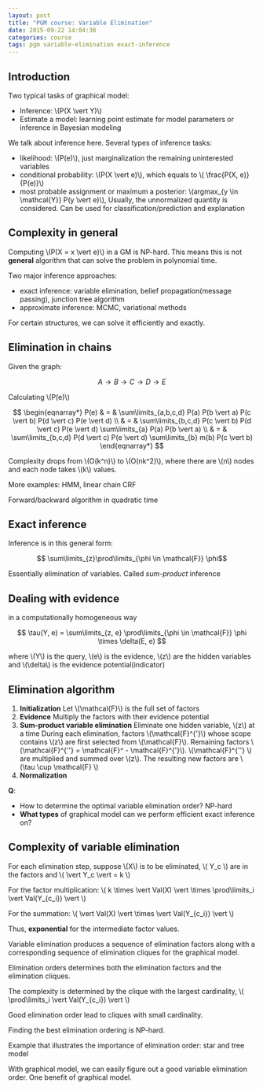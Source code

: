 ```yaml
---
layout: post
title: "PGM course: Variable Elimination"
date: 2015-09-22 14:04:38
categories: course
tags: pgm variable-elimination exact-inference
---
```


## Introduction

Two typical tasks of graphical model:

- Inference: \\(P(X \vert Y)\\)
- Estimate a model: learning point estimate for model parameters or inference in Bayesian modeling

We talk about inference here. Several types of inference tasks:

- likelihood: \\(P(e)\\), just marginalization the remaining uninterested variables
- conditional probability: \\(P(X \vert e)\\), which equals to \\( \frac{P(X, e)}{P(e)}\\)
- most probable assignment or maximum a posterior: \\(argmax_{y \in \mathcal{Y}} P(y \vert e)\\), Usually, the unnormalized quantity is considered. Can be used for classification/prediction and explanation

## Complexity in general

Computing \\(P(X = x \vert e)\\) in a GM is NP-hard. This means this is not **general** algorithm that can solve the problem in polynomial time.

Two major inference approaches:

- exact inference: variable elimination, belief propagation(message passing), junction tree algorithm
- approximate inference: MCMC, variational methods

For certain structures, we can solve it efficiently and exactly.

## Elimination in chains

Given the graph:

$$ A \rightarrow B \rightarrow C \rightarrow D \rightarrow E $$

Calculating  \\(P(e)\\)

$$
\begin{eqnarray*}
P(e)
& = &
\sum\limits_{a,b,c,d} P(a) P(b \vert a) P(c \vert b) P(d \vert c) P(e \vert d) \\
& = &
\sum\limits_{b,c,d} P(c \vert b) P(d \vert c) P(e \vert d) \sum\limits_{a} P(a) P(b \vert a) \\
& = &
\sum\limits_{b,c,d} P(d \vert c) P(e \vert d) \sum\limits_{b} m(b) P(c \vert b) 
\end{eqnarray*}
$$ 

Complexity drops from \\(O(k^n)\\) to \\(O(nk^2)\\), where there are \\(n\\) nodes and each node takes \\(k\\) values.

More examples: HMM, linear chain CRF

Forward/backward algorithm in quadratic time

## Exact inference

Inference is in this general form:

$$ \sum\limits_{z}\prod\limits_{\phi \in \mathcal{F}} \phi$$

Essentially elimination of variables. Called *sum-product* inference

## Dealing with evidence

in a computationally homogeneous way

$$ \tau(Y, e) = \sum\limits_{z, e} \prod\limits_{\phi \in \mathcal{F}} \phi \times \delta(E, e) $$

where \\(Y\\) is the query, \\(e\\) is the evidence, \\(z\\) are the hidden variables and \\(\delta\\) is the evidence potential(indicator)

## Elimination algorithm

1. **Initialization**
   Let \\(\mathcal{F}\\) is the full set of factors
2. **Evidence**
   Multiply the factors with their evidence potential
3. **Sum-product variable elimination**
   Eliminate one hidden variable, \\(z\\) at a time
   During each elimination, factors \\(\mathcal{F}^{'}\\) whose scope contains \\(z\\) are first selected from \\(\mathcal{F}\\). Remaining factors \\(\mathcal{F}^{''} = \mathcal{F}^ - \mathcal{F}^{'}\\).  \\(\mathcal{F}^{''} \\) are multiplied and summed over \\(z\\). The resulting new factors are \\(\tau \cup \mathcal{F} \\)
4. **Normalization**

**Q**:

- How to determine the optimal variable elimination order? NP-hard
- **What types** of graphical model can we perform efficient exact inference on?

## Complexity of variable elimination

For each elimination step, suppose \\(X\\) is to be eliminated, \\( Y_c \\) are in the factors and \\( \vert Y_c \vert = k \\)

For the factor multiplication: \\( k \times \vert Val(X) \vert \times \prod\limits_i \vert Val(Y_{c_i}) \vert \\)

For the summation:  \\( \vert Val(X) \vert \times \vert Val(Y_{c_i}) \vert \\)

Thus, **exponential** for the intermediate factor values.

Variable elimination produces a sequence of elimination factors along with a corresponding sequence of elimination cliques for the graphical model.

Elimination orders determines both the elimination factors and the elimination cliques.

The complexity is determined by the clique with the largest cardinality, \\( \prod\limits_i \vert Val(Y_{c_i}) \vert \\)

Good elimination order lead to cliques with small cardinality.

Finding the best elimination ordering is NP-hard.

Example that illustrates the importance of elimination order: star and tree model

With graphical model, we can easily figure out a good variable elimination order. One benefit of graphical model.

